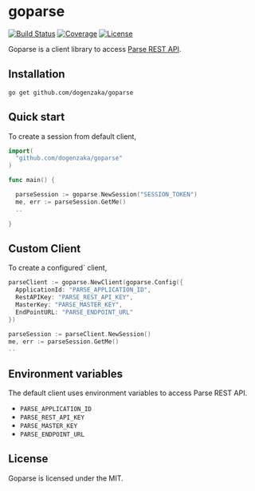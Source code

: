 goparse
====


[![Build Status](http://img.shields.io/travis/dogenzaka/goparse.svg?style=flat)](https://travis-ci.org/dogenzaka/goparse)
[![Coverage](http://img.shields.io/codecov/c/github/dogenzaka/goparse.svg?style=flat)](https://codecov.io/github/dogenzaka/goparse)
[![License](http://img.shields.io/badge/license-MIT-red.svg?style=flat)](https://github.com/dogenzaka/rotator/blob/master/LICENSE)

Goparse is a client library to access [Parse REST API](https://parse.com/docs/rest).

Installation
----

```
go get github.com/dogenzaka/goparse
```

Quick start
----

To create a session from default client,

```go
import(
  "github.com/dogenzaka/goparse"
)

func main() {

  parseSession := goparse.NewSession("SESSION_TOKEN")
  me, err := parseSession.GetMe()
  ..

}
```

Custom Client
----

To create a configured` client,

```go
parseClient := goparse.NewClient(goparse.Config({
  ApplicationId: "PARSE_APPLICATION_ID",
  RestAPIKey: "PARSE_REST_API_KEY",
  MasterKey: "PARSE_MASTER_KEY",
  EndPointURL: "PARSE_ENDPOINT_URL"
})

parseSession := parseClient.NewSession()
me, err := parseSession.GetMe()
..
```

Environment variables
----

The default client uses environment variables to access Parse REST API.

- `PARSE_APPLICATION_ID`
- `PARSE_REST_API_KEY`
- `PARSE_MASTER_KEY`
- `PARSE_ENDPOINT_URL`

License
----
Goparse is licensed under the MIT.
